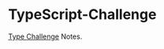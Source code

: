 # TypeScript-Challenge

[Type Challenge](https://ghaiklor.github.io/type-challenges-solutions/en/) Notes.
